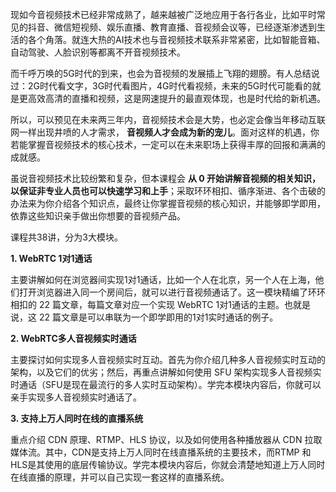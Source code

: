 现如今音视频技术已经非常成熟了，越来越被广泛地应用于各行各业，比如平时常见的抖音、微信短视频、娱乐直播、教育直播、音视频会议等，已经逐渐渗透到生活的各个角落。就连大热的AI技术也与音视频技术联系非常紧密，比如智能音箱、自动驾驶、人脸识别等都离不开音视频技术。

而千呼万唤的5G时代的到来，也会为音视频的发展插上飞翔的翅膀。有人总结说过：2G时代看文字，3G时代看图片，4G时代看视频，未来的5G时代可能看的就是更高效高清的直播和视频，这是网速提升的最直观体现，也是时代给的新机遇。

所以，可以预见在未来两三年内，音视频技术会是大势，也必定会像当年移动互联网一样出现井喷的人才需求， **音视频人才会成为新的宠儿**。面对这样的机遇，你若能掌握音视频技术的核心技术，一定可以在未来职场上获得丰厚的回报和满满的成就感。

虽说音视频技术比较纷繁和复杂，但本课程会 **从 0 开始讲解音视频的相关知识，以保证非专业人员也可以快速学习和上手**；采取环环相扣、循序渐进、各个击破的办法来为你介绍各个知识点，最终让你掌握音视频的核心知识，并能够即学即用，依靠这些知识亲手做出你想要的音视频产品。

课程共38讲，分为3大模块。

**1\. WebRTC 1对1通话**

主要讲解如何在浏览器间实现1对1通话，比如一个人在北京，另一个人在上海，他们打开浏览器进入同一个房间后，就可以进行音视频通话了。这一模块精编了环环相扣的 22 篇文章，每篇文章对应一个实现 WebRTC 1对1通话的主题。也就是说，这 22 篇文章是可以串联为一个即学即用的1对1实时通话的例子。

**2\. WebRTC多人音视频实时通话**

主要探讨如何实现多人音视频实时互动。首先为你介绍几种多人音视频实时互动的架构，以及它们的优劣；然后，再重点讲解如何使用 SFU 架构实现多人音视频实时通话（SFU是现在最流行的多人实时互动架构）。学完本模块内容后，你就可以亲手实现多人音视频实时通话了。

**3\. 支持上万人同时在线的直播系统**

重点介绍 CDN 原理、RTMP、HLS 协议，以及如何使用各种播放器从 CDN 拉取媒体流。其中，CDN是支持上万人同时在线直播系统的主要技术，而RTMP 和 HLS是其使用的底层传输协议。学完本模块内容后，你就会清楚地知道上万人同时在线直播的原理，并可以自己实现一套这样的直播系统。